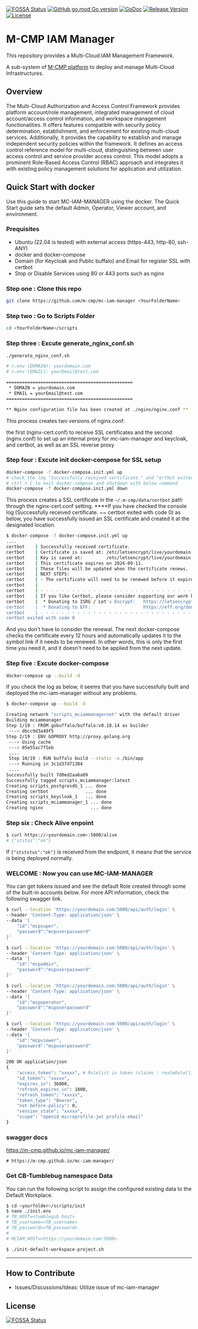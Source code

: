 [![FOSSA Status](https://app.fossa.com/api/projects/git%2Bgithub.com%2Fm-cmp%2Fmc-iam-manager.svg?type=shield)](https://app.fossa.com/projects/git%2Bgithub.com%2Fm-cmp%2Fmc-iam-manager?ref=badge_shield)
[![GitHub go.mod Go version](https://img.shields.io/github/go-mod/go-version/m-cmp/mc-iam-manager?label=go.mod)](https://github.com/m-cmp/mc-iam-manager/blob/master/go.mod)
[![GoDoc](https://godoc.org/github.com/m-cmp/mc-iam-manager?status.svg)](https://pkg.go.dev/github.com/m-cmp/mc-iam-manager@master)
[![Release Version](https://img.shields.io/github/v/release/m-cmp/mc-iam-manager)](https://github.com/m-cmp/mc-iam-manager/releases)
[![License](https://img.shields.io/badge/License-Apache%202.0-blue.svg)](https://github.com/m-cmp/mc-iam-manager/blob/master/LICENSE)

# M-CMP IAM Manager

This repository provides a Multi-Cloud IAM Management Framework.

A sub-system of [M-CMP platform](https://github.com/m-cmp/docs/tree/main) to deploy and manage Multi-Cloud Infrastructures.

## Overview

The Multi-Cloud Authorization and Access Control Framework provides platform account/role management, integrated management of cloud account/access control information, and workspace management functionalities. It offers features compatible with security policy determination, establishment, and enforcement for existing multi-cloud services. Additionally, it provides the capability to establish and manage independent security policies within the framework.
It defines an access control reference model for multi-cloud, distinguishing between user access control and service provider access control. This model adopts a prominent Role-Based Access Control (RBAC) approach and integrates it with existing policy management solutions for application and utilization.

## Quick Start with docker

Use this guide to start MC-IAM-MANAGER using the docker. The Quick Start guide sets the default Admin, Operator, Viewer account, and environment.

### Prequisites

- Ubuntu (22.04 is tested) with external access (https-443, http-80, ssh-ANY)
- docker and docker-compose
- Domain (for Keycloak and Public buffalo) and Email for register SSL with certbot
- Stop or Disable Services using 80 or 443 ports such as nginx

### Step one : Clone this repo

```bash
git clone https://github.com/m-cmp/mc-iam-manager <YourFolderName>
```

### Step two : Go to Scripts Folder

```bash
cd <YourFolderName>/scripts
```

### Step three : Excute generate_nginx_conf.sh

```bash
./generate_nginx_conf.sh

# >.env (DOMAIN): yourdomain.com
# >.env (EMAIL): yourEmail@test.com

================================================
 * DOMAIN = yourdomain.com
 * EMAIL = yourEmail@test.com
================================================

** Nginx configuration file has been created at ./nginx/nginx.conf **
```

This process creates two versions of nginx.conf:

the first (nginx-cert.conf) to receive SSL certificates and the second (nginx.conf) to set up an internal proxy for mc-iam-manager and keycloak, and certbot, as well as an SSL reverse proxy

### Step four : Excute init docker-compose for SSL setup

```bash
docker-compose -f docker-compose.init.yml up
# check the log "Successfully received certificate." and "ertbot exited with code 0"
# ctrl + C to exit docker-compose and shutdown with below command
docker-compose -f docker-compose.init.yml down
```

This process creates a SSL certificate in the `~/.m-cmp/data/certbot` path through the nginx-cert.conf setting.  ****If you have checked the console log (Successfully received certificate. ~~ certbot exited with code 0) as below, you have successfully issued an SSL certificate and created it at the designated location.

```bash
$ docker-compose -f docker-compose.init.yml up
....
certbot    | Successfully received certificate.
certbot    | Certificate is saved at: /etc/letsencrypt/live/yourdomain.com/fullchain.pem
certbot    | Key is saved at:         /etc/letsencrypt/live/yourdomain.com/privkey.pem
certbot    | This certificate expires on 2024-09-11.
certbot    | These files will be updated when the certificate renews.
certbot    | NEXT STEPS:
certbot    | - The certificate will need to be renewed before it expires. Certbot can automatically renew the certificate in the background, but you may need to take steps to enable that functionality. See https://certbot.org/renewal-setup for instructions.
certbot    | 
certbot    | - - - - - - - - - - - - - - - - - - - - - - - - - - - - - - - - - - - - - - - -
certbot    | If you like Certbot, please consider supporting our work by:
certbot    |  * Donating to ISRG / Let's Encrypt:   https://letsencrypt.org/donate
certbot    |  * Donating to EFF:                    https://eff.org/donate-le
certbot    | - - - - - - - - - - - - - - - - - - - - - - - - - - - - - - - - - - - - - - - -
certbot exited with code 0
```

And you don't have to consider the renewal. The next docker-compose checks the certificate every 12 hours and automatically updates it to the symbol link if it needs to be renewed. In other words, this is only the first time you need it, and it doesn't need to be applied from the next update.

### Step five : Excute docker-compose

```bash
docker-compose up --build -d
```

If you check the log as below, it seems that you have successfully built and deployed the mc-iam-manager without any problems.

```bash
$ docker-compose up --build -d

Creating network "scripts_mciammanagernet" with the default driver
Building mciammanager
Step 1/19 : FROM gobuffalo/buffalo:v0.18.14 as builder
 ---> dbcc9d3a40f5
Step 2/19 : ENV GOPROXY http://proxy.golang.org
 ---> Using cache
 ---> 05e55ac7f5eb
 ....
 Step 10/19 : RUN buffalo build --static -o /bin/app
 ---> Running in 3c1d37d71384
 ....
Successfully built 7d0ed2aa6a89
Successfully tagged scripts_mciammanager:latest
Creating scripts_postgresdb_1 ... done
Creating certbot              ... done
Creating scripts_keycloak_1   ... done
Creating scripts_mciammanager_1 ... done
Creating nginx                  ... done
```

### Step six : Check Alive enpoint

```bash
$ curl https://<yourdomain.com>:5000/alive
# {"ststus":"ok"}
```

If `{"stststus":"ok"}` is received from the endpoint, it means that the service is being deployed normally.

### WELCOME : Now you can use MC-IAM-MANAGER

You can get tokens issued and see the default Role created through some of the built-in accounts below. For more API information, check the following swagger link.

```bash
$ curl --location 'https://yourdomain.com:5000/api/auth/login' \
--header 'Content-Type: application/json' \
--data '{
    "id":"mcpsuper",
    "password":"mcpuserpassword"
}'

$ curl --location 'https://yourdomain.com:5000/api/auth/login' \
--header 'Content-Type: application/json' \
--data '{
    "id":"mcpadmin",
    "password":"mcpuserpassword"
}'

$ curl --location 'https://yourdomain.com:5000/api/auth/login' \
--header 'Content-Type: application/json' \
--data '{
    "id":"mcpoperator",
    "password":"mcpuserpassword"
}'

$ curl --location 'https://yourdomain.com:5000/api/auth/login' \
--header 'Content-Type: application/json' \
--data '{
    "id":"mcpviewer",
    "password":"mcpuserpassword"
}'

200 OK application/json
{
    "access_token": "xxxxx", # Rolelist in token (claims : realmRole[])
    "id_token": "xxxxx",
    "expires_in": 36000,
    "refresh_expires_in": 1800,
    "refresh_token": "xxxxx",
    "token_type": "Bearer",
    "not-before-policy": 0,
    "session_state": "xxxxx",
    "scope": "openid microprofile-jwt profile email"
}
```

### swagger docs
https://m-cmp.github.io/mc-iam-manager/

 ```
 # https://m-cmp.github.io/mc-iam-manager/
 ```

### Get CB-Tumblebug namespace Data

You can run the following script to assign the configured existing data to the Default Workplace.

```bash
$ cd <yourfolder>/scripts/init
$ nano ./init.env
# TB_HOST=<tumblegub host>
# TB_username=<TB_username>
# TB_password=<TB_password>
#
# MCIAM_HOST=<https://yourdomain.com:5000>

$ ./init-default-workspace-project.sh
```

---


## How to Contribute
- Issues/Discussions/Ideas: Utilize issue of mc-iam-manager


## License
[![FOSSA Status](https://app.fossa.com/api/projects/git%2Bgithub.com%2Fm-cmp%2Fmc-iam-manager.svg?type=large)](https://app.fossa.com/projects/git%2Bgithub.com%2Fm-cmp%2Fmc-iam-manager?ref=badge_large)


